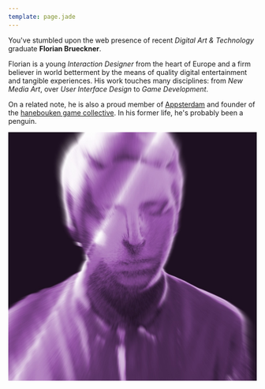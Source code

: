 ```yaml
---
template: page.jade
---
```


You've stumbled upon the web presence of recent _Digital Art & Technology_ graduate __Florian Brueckner__.

Florian is a young _Interaction Designer_ from the heart of Europe and a firm believer in world betterment by the means of quality digital entertainment and tangible experiences. His work touches many disciplines: from _New Media Art_, over _User Interface Design_ to _Game Development_.

On a related note, he is also a proud member of [Appsterdam][1] and founder of the [hanebouken game collective][2]. In his former life, he's probably been a penguin.

<img id="avatar" alt="Kinect Scan Avatar" src="images/kinectme.jpg" />

[1]: http://appsterdam.rs
[2]: http://hanebouken.com
